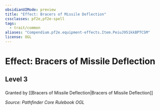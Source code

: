 ```yaml
---
obsidianUIMode: preview
title: "Effect: Bracers of Missile Deflection"
cssclasses: pf2e,pf2e-spell
tags:
  - trait/common
aliases: "Compendium.pf2e.equipment-effects.Item.PeiuJ951kkBPTCSM"
license: OGL
---
```

# Effect: Bracers of Missile Deflection
## Level 3
### 






Granted by [[Bracers of Missile Deflection|Bracers of Missile Deflection]]

*Source: Pathfinder Core Rulebook*
*OGL*